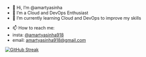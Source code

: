 - 👋 Hi, I’m @amartyasinha
- 👀 I’m a Cloud and DevOps Enthusiast
- 🌱 I’m currently learning Cloud and DevOps to improve my skills
<!-- - 💞️ I’m looking to collaborate on ... -->
- 📫 How to reach me:
- insta: [@amartyasinha918](https://www.instagram.com/amartyasinha918)
- email: amartyasinha918@gmail.com


[![GitHub Streak](https://github-readme-streak-stats.herokuapp.com/?user=amartyasinha&theme=dark)](https://git.io/streak-stats)


<!---
amartyasinha918/amartyasinha918 is a ✨ special ✨ repository because its `README.md` (this file) appears on your GitHub profile.
You can click the Preview link to take a look at your changes.
--->
